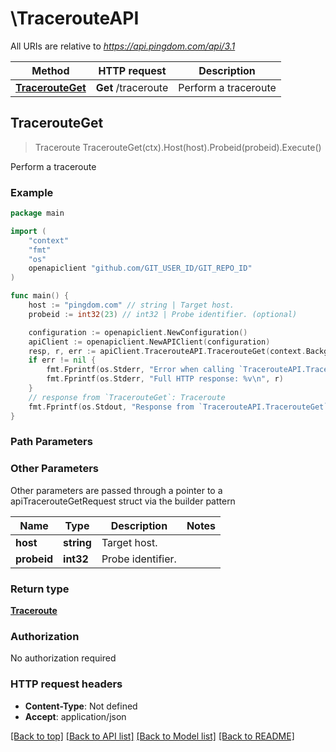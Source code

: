 # \TracerouteAPI

All URIs are relative to *https://api.pingdom.com/api/3.1*

Method | HTTP request | Description
------------- | ------------- | -------------
[**TracerouteGet**](TracerouteAPI.md#TracerouteGet) | **Get** /traceroute | Perform a traceroute



## TracerouteGet

> Traceroute TracerouteGet(ctx).Host(host).Probeid(probeid).Execute()

Perform a traceroute



### Example

```go
package main

import (
	"context"
	"fmt"
	"os"
	openapiclient "github.com/GIT_USER_ID/GIT_REPO_ID"
)

func main() {
	host := "pingdom.com" // string | Target host.
	probeid := int32(23) // int32 | Probe identifier. (optional)

	configuration := openapiclient.NewConfiguration()
	apiClient := openapiclient.NewAPIClient(configuration)
	resp, r, err := apiClient.TracerouteAPI.TracerouteGet(context.Background()).Host(host).Probeid(probeid).Execute()
	if err != nil {
		fmt.Fprintf(os.Stderr, "Error when calling `TracerouteAPI.TracerouteGet``: %v\n", err)
		fmt.Fprintf(os.Stderr, "Full HTTP response: %v\n", r)
	}
	// response from `TracerouteGet`: Traceroute
	fmt.Fprintf(os.Stdout, "Response from `TracerouteAPI.TracerouteGet`: %v\n", resp)
}
```

### Path Parameters



### Other Parameters

Other parameters are passed through a pointer to a apiTracerouteGetRequest struct via the builder pattern


Name | Type | Description  | Notes
------------- | ------------- | ------------- | -------------
 **host** | **string** | Target host. | 
 **probeid** | **int32** | Probe identifier. | 

### Return type

[**Traceroute**](Traceroute.md)

### Authorization

No authorization required

### HTTP request headers

- **Content-Type**: Not defined
- **Accept**: application/json

[[Back to top]](#) [[Back to API list]](../README.md#documentation-for-api-endpoints)
[[Back to Model list]](../README.md#documentation-for-models)
[[Back to README]](../README.md)

